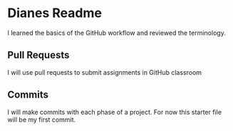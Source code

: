 # Dianes Readme
I learned the basics of the GitHub workflow and reviewed the terminology.
## Pull Requests
I will use pull requests to submit assignments in GitHub classroom
## Commits
I will make commits with each phase of a project.  For now this starter file will be my first commit.
